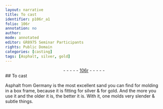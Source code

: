 ```yaml
---
layout: narrative
title: To cast
identifier: p106r_a1
folio: 106r
annotation: no
author:
mode: annotated
editor: GR8975 Seminar Participants
rights: Public Domain
categories: [casting]
tags: [Asphalt, silver, gold]
---
```


 <div class="folio" align="center">- - - - - <a href="http://gallica.bnf.fr/ark:/12148/btv1b10500001g/f217.image" target="_blank">106r</a> - - - - - </div>   
## To cast

 
<span class="activity"></span><span class="material">Asphalt</span> from <span class="place">Germany</span> is the most excellent sand you can find for molding in a box frame, because it is fitting for <span class="material">silver</span> & for <span class="material">gold</span>. And the more you use it and the older it is, the better it is. With it, one molds very slender & subtle things.
 